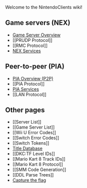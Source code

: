 Welcome to the NintendoClients wiki!

## Game servers (NEX)
* [Game Server Overview](NEX-Overview-(Game-Servers))
* [[PRUDP Protocol]]
* [[RMC Protocol]]
* [NEX Services](NEX-Protocols)

## Peer-to-peer (PIA)
* [PIA Overview (P2P)](PIA-Overview)
* [[PIA Protocol]]
* [PIA Services](PIA-Protocols)
* [[LAN Protocol]]

## Other pages
* [[Server List]]
* [[Game Server List]]
* [[Wii U Error Codes]]
* [[Switch Error Codes]]
* [[Switch Tokens]]
* [Title Database](https://kinnay.github.io)
* [[DKC:TF Level IDs]]
* [[Mario Kart 8 Track IDs]]
* [[Mario Kart 8 Protocol]]
* [[SMM Code Generation]]
* [[DDL Parse Trees]]
* [Capture the flag](https://ctf.ymar.dev)